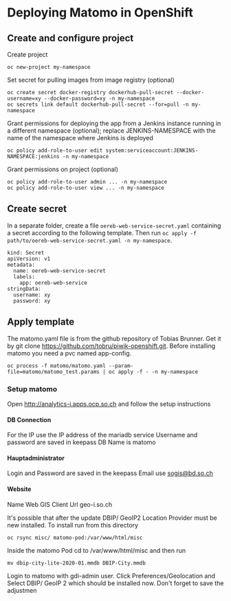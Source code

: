 # Deploying Matomo in OpenShift

## Create and configure project

Create project
```
oc new-project my-namespace
```

Set secret for pulling images from image registry (optional)
```
oc create secret docker-registry dockerhub-pull-secret --docker-username=xy --docker-password=xy -n my-namespace
oc secrets link default dockerhub-pull-secret --for=pull -n my-namespace
```

Grant permissions for deploying the app
from a Jenkins instance running in a different namespace (optional);
replace JENKINS-NAMESPACE with the name of the namespace
where Jenkins is deployed
```
oc policy add-role-to-user edit system:serviceaccount:JENKINS-NAMESPACE:jenkins -n my-namespace
```

Grant permissions on project (optional)
```
oc policy add-role-to-user admin ... -n my-namespace
oc policy add-role-to-user view ... -n my-namespace
```

## Create secret

In a separate folder, create a file `oereb-web-service-secret.yaml`
containing a secret according to the following template.
Then run `oc apply -f path/to/oereb-web-service-secret.yaml -n my-namespace`.

```
kind: Secret
apiVersion: v1
metadata:
  name: oereb-web-service-secret
  labels:
    app: oereb-web-service
stringData:
  username: xy
  password: xy
```

## Apply template
The matomo.yaml file is from the github repository of Tobias Brunner. Get it by git clone https://github.com/tobru/piwik-openshift.git.
Before installing matomo you need a pvc named app-config.
```
oc process -f matomo/matomo.yaml --param-file=matomo/matomo_test.params | oc apply -f - -n my-namespace
```

### Setup matomo
Open http://analytics-i.apps.ocp.so.ch and follow the setup instructions
#### DB Connection
For the IP use the IP address of the mariadb service
Username and password are saved in keepass
DB Name is matomo
#### Hauptadministrator
Login and Password are saved in the keepass
Email use sogis@bd.so.ch
#### Website
Name Web GIS Client
Url geo-i.so.ch

It's possible that after the update DBIP/ GeoIP2 Location Provider must be new installed.
To install run from this directory
```
oc rsync misc/ matomo-pod:/var/www/html/misc
```
Inside the matomo Pod cd to /var/www/html/misc and then run
```
mv dbip-city-lite-2020-01.mmdb DBIP-City.mmdb
```
Login to matomo with gdi-admin user.
Click Preferences/Geolocation and Select DBIP/ GeoIP 2 which should be installed now.
Don't forget to save the adjustmen
